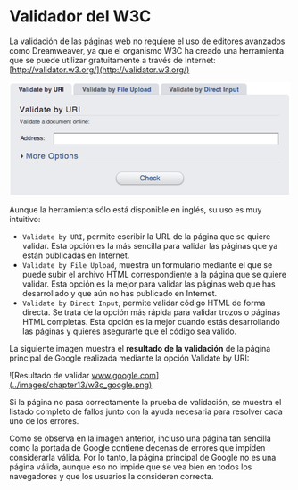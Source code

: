# Validador del W3C

La validación de las páginas web no requiere el uso de editores avanzados como Dreamweaver, ya que el organismo W3C ha creado una herramienta que se puede utilizar gratuitamente a través de Internet: [http://validator.w3.org/](http://validator.w3.org/)

![Validador W3C](../images/chapter13/w3c.png)

Aunque la herramienta sólo está disponible en inglés, su uso es muy intuitivo:

* `Validate by URI`, permite escribir la URL de la página que se quiere validar. Esta opción es la más sencilla para validar las páginas que ya están publicadas en Internet.
* `Validate by File Upload`, muestra un formulario mediante el que se puede subir el archivo HTML correspondiente a la página que se quiere validar. Esta opción es la mejor para validar las páginas web que has desarrollado y que aún no has publicado en Internet.
* `Validate by Direct Input`, permite validar código HTML de forma directa. Se trata de la opción más rápida para validar trozos o páginas HTML completas. Esta opción es la mejor cuando estás desarrollando las páginas y quieres asegurarte que el código sea válido.

La siguiente imagen muestra el **resultado de la validación** de la página principal de Google realizada mediante la opción Validate by URI:

![Resultado de validar www.google.com](../images/chapter13/w3c_google.png)

Si la página no pasa correctamente la prueba de validación, se muestra el listado completo de fallos junto con la ayuda necesaria para resolver cada uno de los errores.

Como se observa en la imagen anterior, incluso una página tan sencilla como la portada de Google contiene decenas de errores que impiden considerarla válida. Por lo tanto, la página principal de Google no es una página válida, aunque eso no impide que se vea bien en todos los navegadores y que los usuarios la consideren correcta.
